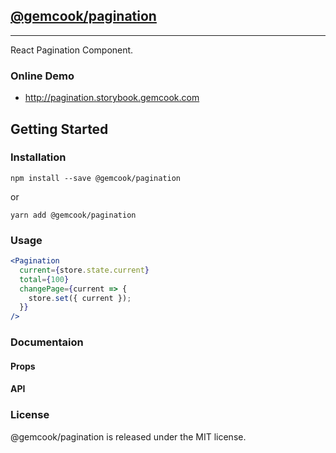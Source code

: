## [@gemcook/pagination](http://pagination.storybook.gemcook.com)

---

React Pagination Component.

### Online Demo

* http://pagination.storybook.gemcook.com

## Getting Started

### Installation

```shell
npm install --save @gemcook/pagination
```

or

```shell
yarn add @gemcook/pagination
```

### Usage

```jsx
<Pagination
  current={store.state.current}
  total={100}
  changePage={current => {
    store.set({ current });
  }}
/>
```

### Documentaion

#### Props

#### API

### License

@gemcook/pagination is released under the MIT license.
